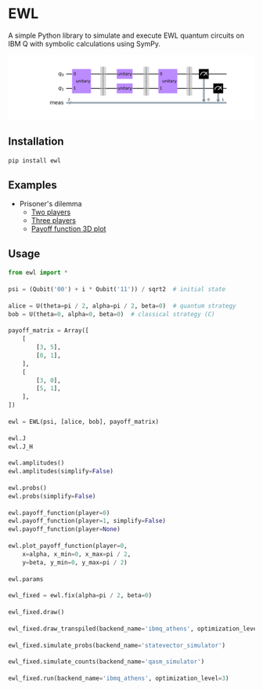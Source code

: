 # EWL

A simple Python library to simulate and execute EWL quantum circuits on IBM Q with symbolic calculations using SymPy.

![](https://raw.githubusercontent.com/tomekzaw/ewl/master/docs/ewl.png)

## Installation

```bash
pip install ewl
```

## Examples

-   Prisoner's dilemma
    -   [Two players](https://github.com/tomekzaw/ewl/blob/master/examples/example.ipynb)
    -   [Three players](https://github.com/tomekzaw/ewl/blob/master/examples/three_players.ipynb)
    -   [Payoff function 3D plot](https://github.com/tomekzaw/ewl/blob/master/examples/payoff_function_plot_3d.ipynb)

## Usage

```python
from ewl import *

psi = (Qubit('00') + i * Qubit('11')) / sqrt2  # initial state

alice = U(theta=pi / 2, alpha=pi / 2, beta=0)  # quantum strategy
bob = U(theta=0, alpha=0, beta=0)  # classical strategy (C)

payoff_matrix = Array([
    [
        [3, 5],
        [0, 1],
    ],
    [
        [3, 0],
        [5, 1],
    ],
])

ewl = EWL(psi, [alice, bob], payoff_matrix)

ewl.J
ewl.J_H

ewl.amplitudes()
ewl.amplitudes(simplify=False)

ewl.probs()
ewl.probs(simplify=False)

ewl.payoff_function(player=0)
ewl.payoff_function(player=1, simplify=False)
ewl.payoff_function(player=None)

ewl.plot_payoff_function(player=0,
    x=alpha, x_min=0, x_max=pi / 2,
    y=beta, y_min=0, y_max=pi / 2)

ewl.params

ewl_fixed = ewl.fix(alpha=pi / 2, beta=0)

ewl_fixed.draw()

ewl_fixed.draw_transpiled(backend_name='ibmq_athens', optimization_level=3)

ewl_fixed.simulate_probs(backend_name='statevector_simulator')

ewl_fixed.simulate_counts(backend_name='qasm_simulator')

ewl_fixed.run(backend_name='ibmq_athens', optimization_level=3)
```
